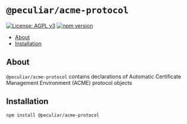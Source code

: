 # `@peculiar/acme-protocol`

[![License: AGPL v3](https://img.shields.io/badge/License-AGPL%20v3-blue.svg)](https://www.gnu.org/licenses/agpl-3.0)
[![npm version](https://badge.fury.io/js/%40peculiar%2Facme-protocol.svg)](https://badge.fury.io/js/%40peculiar%2Facme-protocol)

- [About](@about)
- [Installation](@installation)

## About

`@peculiar/acme-protocol` contains declarations of Automatic Certificate Management Environment (ACME) protocol objects

## Installation

```
npm install @peculiar/acme-protocol
```
